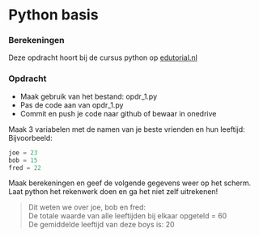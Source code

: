 # Python basis

### Berekeningen
Deze opdracht hoort bij de cursus python op [edutorial.nl](https://www.edutorial.nl/course/python)

### Opdracht

* Maak gebruik van het bestand: opdr_1.py
* Pas de code aan van opdr_1.py
* Commit en push je code naar github of bewaar in onedrive

Maak 3 variabelen met de namen van je beste vrienden en hun leeftijd:
Bijvoorbeeld:
```python
joe = 23
bob = 15
fred = 22

```
Maak berekeningen en geef de volgende gegevens weer op het scherm.
Laat python het rekenwerk doen en ga het niet zelf uitrekenen!
> Dit weten we over joe, bob en fred:  
> De totale waarde van alle leeftijden bij elkaar opgeteld = 60  
> De gemiddelde leeftijd van deze boys is: 20

